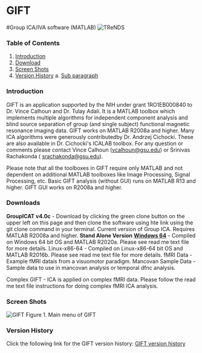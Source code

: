# GIFT 
#Group ICA/IVA software (MATLAB)
![TReNDS](https://trendscenter.org/wp-content/uploads/2019/06/background_eeg_1.jpg)
### Table of Contents
1. [Introduction](#secIntro)
2. [Download](#secDownload)
3. [Screen Shots](#secScreen)
3. [Version History](#secVerHist)
a. [Sub paragraph](#subparagraph1)

### Introduction <a name="secIntro"></a>
GIFT is an application supported by the NIH under grant 1RO1EB000840 to Dr. Vince Calhoun and Dr. Tulay Adali. It is a MATLAB toolbox which implements multiple algorithms for independent 
component analysis and blind source separation of group (and single subject) functional magnetic resonance imaging data. GIFT works on MATLAB R2008a and higher. Many ICA algorithms were 
generously contributedby Dr. Andrzej Cichocki. These are also available in Dr. Cichocki's ICALAB toolbox. For any question or comments please contact Vince Calhoun (vcalhoun@gsu.edu) or 
Srinivas Rachakonda ( srachakonda@gsu.edu).

Please note that all the toolboxes in GIFT require only MATLAB and not dependent on additional MATLAB toolboxes like Image Processing, Signal Processing, etc. Basic GIFT analysis (without GUI) 
runs on MATLAB R13 and higher. GIFT GUI works on R2008a and higher. 

### Downloads <a name="secDownload"></a>
**GroupICAT v4.0c**  - Download by clicking the green clone button on the upper left on this page and then clone the software using hte link using the git clone command in your terminal. Current version of Group ICA. Requires MATLAB R2008a and higher.
    **Stand Alone Version**
        [**Windows 64**](https://trendscenter.org/trends/software/gift/software/stand_alone/GroupICATv4.0c_standalone_Win64.zip) - Compiled on Windows 64 bit OS and MATLAB R2020a. Please see read me text file for more details.
        Linux-x86-64 - Compiled on Linux-x86-64 bit OS and MATLAB R2016b. Please see read me text file for more details.
    fMRI Data - Example fMRI datais from a visuomotor paradigm.
    Mancovan Sample Data - Sample data to use in mancovan analysis or temporal dfnc analysis.

Complex GIFT - ICA is applied on complex fMRI data. Please follow the read me text file instructions for doing complex fMRI ICA analysis.


### Screen Shots <a name="secScreen"></a>
![GIFT](https://trendscenter.org/trends/software/gift/images/gift.jpg  "GIFT")
Figure 1. Main menu of GIFT

### Version History<a name="secVerHist"></a>
Click the following link for the GIFT version history: [GIFT version history](https://trendscenter.org/trends/software/gift/version_history.html) 




